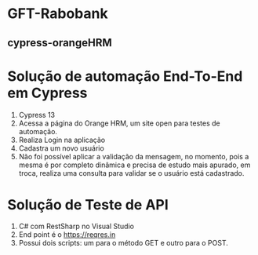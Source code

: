 # GFT-Rabobank

## cypress-orangeHRM
# Solução de automação End-To-End em Cypress

1. Cypress 13
2. Acessa a página do Orange HRM, um site open para testes de automação.
3. Realiza Login na aplicação
4. Cadastra um novo usuário
5. Não foi possível aplicar a validação da mensagem, no momento, pois a mesma é por completo dinâmica e precisa de estudo mais apurado, em troca, realiza uma consulta para validar se o usuário está cadastrado.

# Solução de Teste de API

1. C# com RestSharp no Visual Studio
2. End point é o https://reqres.in
3. Possui dois scripts: um para o método GET e outro para o POST.
      
